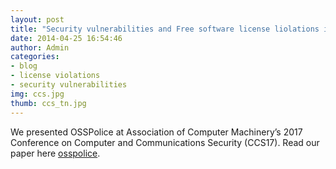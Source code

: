 ```yaml
---
layout: post
title: "Security vulnerabilities and Free software license liolations in Android apps"
date: 2014-04-25 16:54:46
author: Admin
categories:
- blog
- license violations
- security vulnerabilities
img: ccs.jpg
thumb: ccs_tn.jpg
---
```


We presented OSSPolice at Association of Computer Machinery’s 2017 Conference on
Computer and Communications Security (CCS17). Read our paper here [osspolice].

[osspolice]: https://www.cc.gatech.edu/~rduan9/publications/osspolice.pdf

